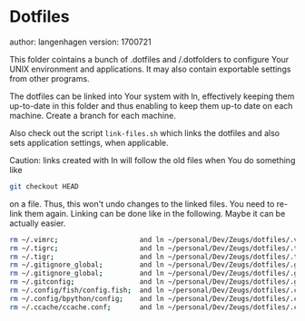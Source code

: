 # Dotfiles

author: langenhagen
version: 1700721

This folder cointains a bunch of .dotfiles and /.dotfolders to configure
Your UNIX environment and applications. It may also contain exportable settings from other programs.


The dotfiles can be linked into Your system with ln, effectively keeping them up-to-date
in this folder and thus enabling to keep them up-to date on each machine.
Create a branch for each machine.

Also check out the script `link-files.sh` which links the dotfiles and also sets application
settings, when applicable.


Caution: links created with ln will follow the old files when You do something like

```bash
git checkout HEAD
```

on a file. Thus, this won't undo changes to the linked files. You need to re-link them again.
Linking can be done like in the following. Maybe it can be actually easier.


```bash
rm ~/.vimrc;                    and ln ~/personal/Dev/Zeugs/dotfiles/.vimrc                     ~/.vimrc
rm ~/.tigrc;                    and ln ~/personal/Dev/Zeugs/dotfiles/.tigrc                     ~/.tigrc
rm ~/.tigr;                     and ln ~/personal/Dev/Zeugs/dotfiles/.tigrc                     ~/.tigrc
rm ~/.gitignore_global;         and ln ~/personal/Dev/Zeugs/dotfiles/.gitignore_global          ~/.gitignore_global
rm ~/.gitignore_global;         and ln ~/personal/Dev/Zeugs/dotfiles/.gitignore_global          ~/.gitconfig
rm ~/.gitconfig;                and ln ~/personal/Dev/Zeugs/dotfiles/.gitconfig                 ~/.gitconfig
rm ~/.config/fish/config.fish;  and ln ~/personal/Dev/Zeugs/dotfiles/.config/fish/config.fish   ~/.config/fish/config.fish
rm ~/.config/bpython/config;    and ln ~/personal/Dev/Zeugs/dotfiles/.config/bpython/config     ~/.config/bpython/config
rm ~/.ccache/ccache.conf;       and ln ~/personal/Dev/Zeugs/dotfiles/.ccache/ccache.conf        ~/.ccache/ccache.conf
```
